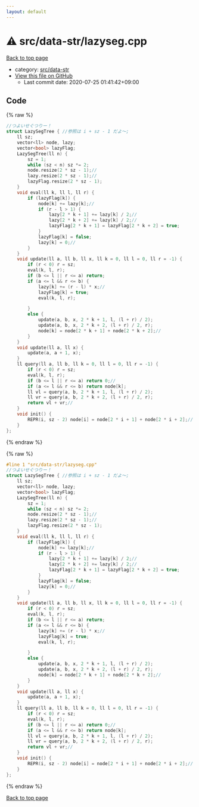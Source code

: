 ```yaml
---
layout: default
---
```


<!-- mathjax config similar to math.stackexchange -->
<script type="text/javascript" async
  src="https://cdnjs.cloudflare.com/ajax/libs/mathjax/2.7.5/MathJax.js?config=TeX-MML-AM_CHTML">
</script>
<script type="text/x-mathjax-config">
  MathJax.Hub.Config({
    TeX: { equationNumbers: { autoNumber: "AMS" }},
    tex2jax: {
      inlineMath: [ ['$','$'] ],
      processEscapes: true
    },
    "HTML-CSS": { matchFontHeight: false },
    displayAlign: "left",
    displayIndent: "2em"
  });
</script>

<script type="text/javascript" src="https://cdnjs.cloudflare.com/ajax/libs/jquery/3.4.1/jquery.min.js"></script>
<script src="https://cdn.jsdelivr.net/npm/jquery-balloon-js@1.1.2/jquery.balloon.min.js" integrity="sha256-ZEYs9VrgAeNuPvs15E39OsyOJaIkXEEt10fzxJ20+2I=" crossorigin="anonymous"></script>
<script type="text/javascript" src="../../../assets/js/copy-button.js"></script>
<link rel="stylesheet" href="../../../assets/css/copy-button.css" />


# :warning: src/data-str/lazyseg.cpp

<a href="../../../index.html">Back to top page</a>

* category: <a href="../../../index.html#dcfab7a28915543077d1e3e3e6bbe5ad">src/data-str</a>
* <a href="{{ site.github.repository_url }}/blob/master/src/data-str/lazyseg.cpp">View this file on GitHub</a>
    - Last commit date: 2020-07-25 01:41:42+09:00




## Code

<a id="unbundled"></a>
{% raw %}
```cpp
//つよいせぐつりー！
struct LazySegTree { //参照は i + sz - 1 だよ～;
    ll sz;
    vector<ll> node, lazy;
    vector<bool> lazyFlag;
    LazySegTree(ll n) {
        sz = 1;
        while (sz < n) sz *= 2;
        node.resize(2 * sz - 1);//
        lazy.resize(2 * sz - 1);//
        lazyFlag.resize(2 * sz - 1);
    }
    void eval(ll k, ll l, ll r) {
        if (lazyFlag[k]) {
            node[k] += lazy[k];//
            if (r - l > 1) {
                lazy[2 * k + 1] += lazy[k] / 2;//
                lazy[2 * k + 2] += lazy[k] / 2;//
                lazyFlag[2 * k + 1] = lazyFlag[2 * k + 2] = true;
            }
            lazyFlag[k] = false;
            lazy[k] = 0;//
        }
    }
    void update(ll a, ll b, ll x, ll k = 0, ll l = 0, ll r = -1) {
        if (r < 0) r = sz;
        eval(k, l, r);
        if (b <= l || r <= a) return;
        if (a <= l && r <= b) {
            lazy[k] += (r - l) * x;//
            lazyFlag[k] = true;
            eval(k, l, r);

        }
        else {
            update(a, b, x, 2 * k + 1, l, (l + r) / 2);
            update(a, b, x, 2 * k + 2, (l + r) / 2, r);
            node[k] = node[2 * k + 1] + node[2 * k + 2];//
        }
    }
    void update(ll a, ll x) {
        update(a, a + 1, x);
    }
    ll query(ll a, ll b, ll k = 0, ll l = 0, ll r = -1) {
        if (r < 0) r = sz;
        eval(k, l, r);
        if (b <= l || r <= a) return 0;//
        if (a <= l && r <= b) return node[k];
        ll vl = query(a, b, 2 * k + 1, l, (l + r) / 2);
        ll vr = query(a, b, 2 * k + 2, (l + r) / 2, r);
        return vl + vr;//
    }
    void init() {
        REPR(i, sz - 2) node[i] = node[2 * i + 1] + node[2 * i + 2];//
    }
};
```
{% endraw %}

<a id="bundled"></a>
{% raw %}
```cpp
#line 1 "src/data-str/lazyseg.cpp"
//つよいせぐつりー！
struct LazySegTree { //参照は i + sz - 1 だよ～;
    ll sz;
    vector<ll> node, lazy;
    vector<bool> lazyFlag;
    LazySegTree(ll n) {
        sz = 1;
        while (sz < n) sz *= 2;
        node.resize(2 * sz - 1);//
        lazy.resize(2 * sz - 1);//
        lazyFlag.resize(2 * sz - 1);
    }
    void eval(ll k, ll l, ll r) {
        if (lazyFlag[k]) {
            node[k] += lazy[k];//
            if (r - l > 1) {
                lazy[2 * k + 1] += lazy[k] / 2;//
                lazy[2 * k + 2] += lazy[k] / 2;//
                lazyFlag[2 * k + 1] = lazyFlag[2 * k + 2] = true;
            }
            lazyFlag[k] = false;
            lazy[k] = 0;//
        }
    }
    void update(ll a, ll b, ll x, ll k = 0, ll l = 0, ll r = -1) {
        if (r < 0) r = sz;
        eval(k, l, r);
        if (b <= l || r <= a) return;
        if (a <= l && r <= b) {
            lazy[k] += (r - l) * x;//
            lazyFlag[k] = true;
            eval(k, l, r);

        }
        else {
            update(a, b, x, 2 * k + 1, l, (l + r) / 2);
            update(a, b, x, 2 * k + 2, (l + r) / 2, r);
            node[k] = node[2 * k + 1] + node[2 * k + 2];//
        }
    }
    void update(ll a, ll x) {
        update(a, a + 1, x);
    }
    ll query(ll a, ll b, ll k = 0, ll l = 0, ll r = -1) {
        if (r < 0) r = sz;
        eval(k, l, r);
        if (b <= l || r <= a) return 0;//
        if (a <= l && r <= b) return node[k];
        ll vl = query(a, b, 2 * k + 1, l, (l + r) / 2);
        ll vr = query(a, b, 2 * k + 2, (l + r) / 2, r);
        return vl + vr;//
    }
    void init() {
        REPR(i, sz - 2) node[i] = node[2 * i + 1] + node[2 * i + 2];//
    }
};

```
{% endraw %}

<a href="../../../index.html">Back to top page</a>

